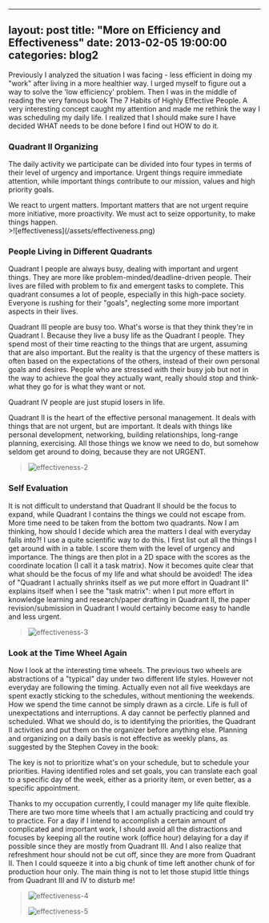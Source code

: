 
---
layout: post
title:  "More on Efficiency and Effectiveness"
date:   2013-02-05 19:00:00
categories: blog2
---

Previously I analyzed the situation I was facing - less efficient in doing my "work" after living in a more healthier way. I urged myself to figure out a way to solve the 'low efficiency' problem. Then I was in the middle of reading the very famous book The 7 Habits of Highly Effective People. A very interesting concept caught my attention and made me rethink the way I was scheduling my daily life. I realized that I should make sure I have decided WHAT needs to be done before I find out HOW to do it.

### Quadrant II Organizing

The daily activity we participate can be divided into four types in terms of their level of urgency and importance. Urgent things require immediate attention, while important things contribute to our mission, values and high priority goals.

<figcaption>
We react to urgent matters. Important matters that are not urgent require more initiative, more proactivity. We must act to seize opportunity, to make things happen.
</figcaption>
>![effectiveness](/assets/effectiveness.png)

### People Living in Different Quadrants

Quadrant I people are always busy, dealing with important and urgent things. They are more like problem-minded/deadline-driven people. Their lives are filled with problem to fix and emergent tasks to complete. This quadrant consumes a lot of people, especially in this high-pace society. Everyone is rushing for their "goals", neglecting some more important aspects in their lives.

Quadrant III people are busy too. What's worse is that they think they're in Quadrant I. Because they live a busy life as the Quadrant I people. They spend most of their time reacting to the things that are urgent, assuming that are also important. But the reality is that the urgency of these matters is often based on the expectations of the others, instead of their own personal goals and desires. People who are stressed with their busy job but not in the way to achieve the goal they actually want, really should stop and think- what they go for is what they want or not.

Quadrant IV people are just stupid losers in life.

Quadrant II is the heart of the effective personal management. It deals with things that are not urgent, but are important. It deals with things like personal development, networking, building relationships, long-range planning, exercising. All those things we know we need to do, but somehow seldom get around to doing, because they are not URGENT.

>![effectiveness-2](/assets/effectiveness-2.png)

### Self Evaluation

It is not difficult to understand that Quadrant II should be the focus to expand, while Quadrant I contains the things we could not escape from. More time need to be taken from the bottom two quadrants. Now I am thinking, how should I decide which area the matters I deal with everyday falls into?! I use a quite scientific way to do this. I first list out all the things I get around with in a table. I score them with the level of urgency and importance. The things are then plot in a 2D space with the scores as the coordinate location (I call it a task matrix). Now it becomes quite clear that what should be the focus of my life and what should be avoided! The idea of "Quadrant I actually shrinks itself as we put more effort in Quadrant II" explains itself when I see the "task matrix": when I put more effort in knowledge learning and research/paper drafting in Quadrant II, the paper revision/submission in Quadrant I would certainly become easy to handle and less urgent.

>![effectiveness-3](/assets/effectiveness-3.png)

### Look at the Time Wheel Again

Now I look at the interesting time wheels. The previous two wheels are abstractions of a "typical" day under two different life styles. However not everyday are following the timing. Actually even not all five weekdays are spent exactly sticking to the schedules, without mentioning the weekends. How we spend the time cannot be simply drawn as a circle. Life is full of unexpectations and interruptions. A day cannot be perfectly planned and scheduled.  What we should do, is to identifying the priorities, the Quadrant II activities and put them on the organizer before anything else.  Planning and organizing on a daily basis is not effective as weekly plans, as suggested by the Stephen Covey in the book:

The key is not to prioritize what's on your schedule, but to schedule your priorities. Having identified roles and set goals, you can translate each goal to a specific day of the week, either as a priority item, or even better, as a specific appointment.

Thanks to my occupation currently, I could manager my life quite flexible. There are two more time wheels that I am actually practicing and could try to practice. For a day if I intend to accomplish a certain amount of complicated and important work, I should avoid all the distractions and focuses by keeping all the routine work (office hour) delaying for a day if possible since they are mostly from Quadrant III. And I also realize that refreshment hour should not be cut off, since they are more from Quadrant II. Then I could squeeze it into a big chunk of time left another chunk of for production hour only. The main thing is not to let those stupid little things from Quadrant III and IV to disturb me!

>![effectiveness-4](/assets/effectiveness-4.png)
>
>![effectiveness-5](/assets/effectiveness-5.png)

